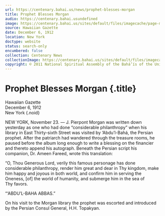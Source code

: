 ```yaml
---
url: https://centenary.bahai.us/news/prophet-blesses-morgan
title: Prophet Blesses Morgan
audio: https://centenary.bahai.usundefined
image: https://centenary.bahai.us/sites/default/files/imagecache/page-main-image/images/press_clippings/1912-12-06%2CHawaiian%20Gazette%2CProphet%20Blesses%20Morgan_0.png
source: Hawaiian Gazette
date: December 6, 1912
location: New York
doctype: website
status: search-only
encumbered: false
collection: Centenary News
collectionImage: https://centenary.bahai.us/sites/default/files/imagecache/theme-image/main_image/abdulbaha-overview-small_0.jpg
copyright: © 2011 National Spiritual Assembly of the Bahá’ís of the United States
---
```



# Prophet Blesses Morgan {.title}

Hawaiian Gazette  
December 6, 1912  
New York
{.noid}  



NEW YORK, November 23. — J. Pierpont Morgan was written down yesterday as one who had done “considerable philanthropy” when his library in East Thirty-sixth Street was visited by ‘Abdu’l-Bahá, the Persian prophet. After the patriarch had wandered through the treasure rooms, he paused before the album long enough to write a blessing on the financier and thereto append his autograph. Beneath the Persian script his companion, Dr. Ameen Fareed, wrote this translation:

“O, Thou Generous Lord, verily this famous personage has done considerable philanthropy, render him great and dear in Thy kingdom, make him happy and joyous in both world, and confirm him in serving the Oneness, \[of\] the world of humanity, and submerge him in the sea of Thy favors.

“‘ABDU’L-BAHA ABBAS.”

On his visit to the Morgan library the prophet was escorted and introduced by the Persian Consul General, H.H. Topakyan.